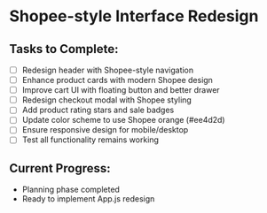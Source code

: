 # Shopee-style Interface Redesign

## Tasks to Complete:
- [ ] Redesign header with Shopee-style navigation
- [ ] Enhance product cards with modern Shopee design
- [ ] Improve cart UI with floating button and better drawer
- [ ] Redesign checkout modal with Shopee styling
- [ ] Add product rating stars and sale badges
- [ ] Update color scheme to use Shopee orange (#ee4d2d)
- [ ] Ensure responsive design for mobile/desktop
- [ ] Test all functionality remains working

## Current Progress:
- Planning phase completed
- Ready to implement App.js redesign
